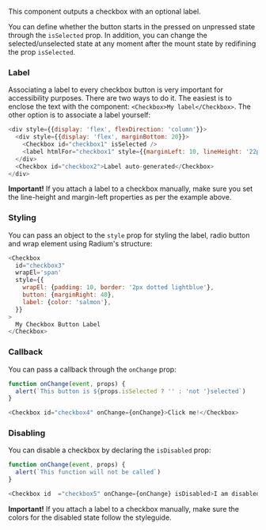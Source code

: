 This component outputs a checkbox with an optional label.

You can define whether the button starts in the pressed on unpressed state through the `isSelected` prop. In addition, you can change the selected/unselected state at any moment after the mount state by redifining the prop `isSelected`.

### Label
Associating a label to every checkbox button is very important for accessibility purposes. There are two ways to do it. The easiest is to enclose the text with the component: `<Checkbox>My label</Checkbox>`. The other option is to associate a label yourself:

```js
<div style={{display: 'flex', flexDirection: 'column'}}>
  <div style={{display: 'flex', marginBottom: 20}}>
    <Checkbox id="checkbox1" isSelected />
    <label htmlFor="checkbox1" style={{marginLeft: 10, lineHeight: '22px'}}>Label associated manually</label>
  </div>
  <Checkbox id="checkbox2">Label auto-generated</Checkbox>
</div>
```
**Important!** If you attach a label to a checkbox manually, make sure you set the line-height and margin-left properties as per the example above.

### Styling
You can pass an object to the `style` prop for styling the label, radio button and wrap element using Radium's structure:
```js
<Checkbox
  id="checkbox3"
  wrapEl='span'
  style={{
    wrapEl: {padding: 10, border: '2px dotted lightblue'},
    button: {marginRight: 40},
    label: {color: 'salmon'},
  }}
>
  My Checkbox Button Label
</Checkbox>
```


### Callback
You can pass a callback through the `onChange` prop:

```js
function onChange(event, props) {
  alert(`This button is ${props.isSelected ? '' : 'not '}selected`)
}

<Checkbox id="checkbox4" onChange={onChange}>Click me!</Checkbox>
```

### Disabling
You can disable a checkbox by declaring the `isDisabled` prop:

```js
function onChange(event, props) {
  alert(`This function will not be called`)
}

<Checkbox id  ="checkbox5" onChange={onChange} isDisabled>I am disabled</Checkbox>
```
**Important!** If you attach a label to a checkbox manually, make sure the colors for the disabled state follow the styleguide.
